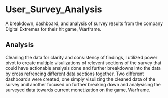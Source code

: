 # User_Survey_Analysis
 A breakdown, dashboard, and analysis of survey results from the company Digital Extremes for their hit game, Warframe.

 ## Analysis
Cleaning the data for clarity and consistency of findings, I utilized power pivot to create multiple visulizations of relevent sections of the survey that could have actionable analysis done and further breakdowns into the data by cross refrencing different data sections together. Two different dashboards were created, one simply visulizing the cleaned data of the survey and another focused on further breaking down and analysising the surveyed data towards current monetization on the game, Warframe.

